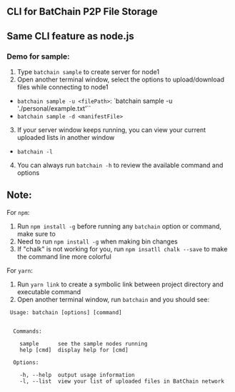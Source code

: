 ## CLI for BatChain P2P File Storage

## Same CLI feature as node.js

### Demo for sample:
1. Type `batchain sample` to create server for node1
2. Open another terminal window, select the options to upload/download files while connecting to node1
  - `batchain sample -u <filePath>`:
    `batchain sample -u './personal/example.txt'``
  - `batchain sample -d <manifestFile>`
3. If your server window keeps running, you can view your current uploaded lists in another window
  - `batchain -l`
4. You can always run `batchain -h` to review the available command and options

## Note:

For `npm`: 
1. Run `npm install -g` before running any `batchain` option or command, make sure to 
2. Need to run `npm install -g` when making bin changes
3. If "chalk" is not working for you, run `npm insatll chalk --save` to make the command line more colorful

For `yarn`:
1. Run `yarn link` to create a symbolic link between project directory and executable command
2. Open another terminal window, run `batchain` and you should see:
```
 Usage: batchain [options] [command]


  Commands:

    sample      see the sample nodes running
    help [cmd]  display help for [cmd]

  Options:

    -h, --help  output usage information
    -l, --list  view your list of uploaded files in BatChain network
  ```
